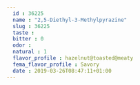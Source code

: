 ```yaml
---
  id : 36225
  name : "2,5-Diethyl-3-Methylpyrazine"
  slug : 36225
  taste : 
  bitter : 0
  odor : 
  natural : 1
  flavor_profile : hazelnut@toasted@meaty
  fema_flavor_profile : Savory
  date : 2019-03-26T08:47:11+01:00
---
```



